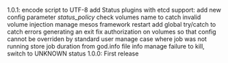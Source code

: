 1.0.1:
    encode script to UTF-8
    add Status plugins with etcd support: add new config parameter *status_policy*
    check volumes name to catch invalid volume injection
    manage mesos framework restart
    add global try/catch to catch errors generating an exit
    fix authorization on volumes so that config cannot be overriden by standard user
    manage case where job was not running
    store job duration from god.info file info
    manage failure to kill, switch to UNKNOWN status
1.0.0: First release
